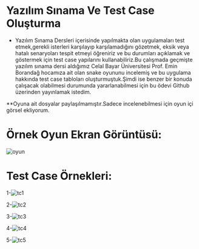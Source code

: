 # Yazılım Sınama Ve Test Case Oluşturma

- Yazılım Sınama Dersleri içerisinde yapılmakta olan uygulamaları test etmek,gerekli isterleri karşılayıp karşılamadığını gözetmek, eksik veya hatalı senaryoları tespit etmeyi öğreniriz ve bu durumları açıklamak ve göstermek için test case yapılarını kullanabiliriz.Bu çalışmada geçmişte yazılım sınama dersi aldığımız Celal Bayar Üniversitesi Prof. Emin Borandağ hocamıza ait olan snake oyununu incelemiş ve bu uygulama hakkında test case tabloları oluşturmuştuk.Şimdi ise benzer bir konuda çalışacak olabilmesi durumunda yararlanabilmesi için bu ödevi Github üzerinden yayınlamak istedim.
 
**Oyuna ait dosyalar paylaşılmamıştır.Sadece incelenebilmesi için oyun içi görsel ekliyorum.

# Örnek Oyun Ekran Görüntüsü:
![oyun](https://user-images.githubusercontent.com/84309668/183385271-88c43a33-c9b1-42f9-9bf5-bb913a342a91.PNG)


# Test Case Örnekleri:

1-![tc1](https://user-images.githubusercontent.com/84309668/183385297-025ffdb6-6115-4c86-a3be-148b194c4413.PNG)


2-![tc2](https://user-images.githubusercontent.com/84309668/183385319-c0e476cc-9895-4815-8409-be68ebd63cfe.PNG)


3-![tc3](https://user-images.githubusercontent.com/84309668/183385335-62a4bbc3-6861-4c93-b947-25532d973c73.PNG)


4-![tc4](https://user-images.githubusercontent.com/84309668/183385354-20b8a532-0ad8-447a-a9bd-9f237205b5c1.PNG)


5-![tc5](https://user-images.githubusercontent.com/84309668/183385368-59b9e64f-e7e3-4918-9f60-ecb50c8ea2f6.PNG)

